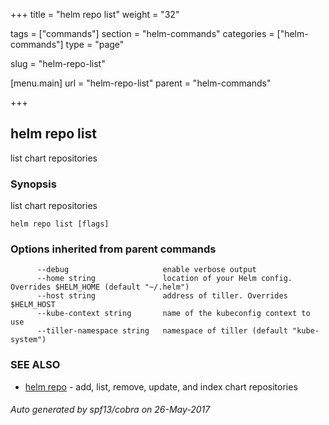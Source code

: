 +++
title = "helm repo list"
weight = "32"

tags = ["commands"]
section = "helm-commands"
categories = ["helm-commands"]
type = "page"

slug = "helm-repo-list"

[menu.main]
  url = "helm-repo-list"
  parent = "helm-commands"

+++

## helm repo list

list chart repositories

### Synopsis


list chart repositories

```
helm repo list [flags]
```

### Options inherited from parent commands

```
      --debug                     enable verbose output
      --home string               location of your Helm config. Overrides $HELM_HOME (default "~/.helm")
      --host string               address of tiller. Overrides $HELM_HOST
      --kube-context string       name of the kubeconfig context to use
      --tiller-namespace string   namespace of tiller (default "kube-system")
```

### SEE ALSO
* [helm repo](helm_repo.md)	 - add, list, remove, update, and index chart repositories

###### Auto generated by spf13/cobra on 26-May-2017
